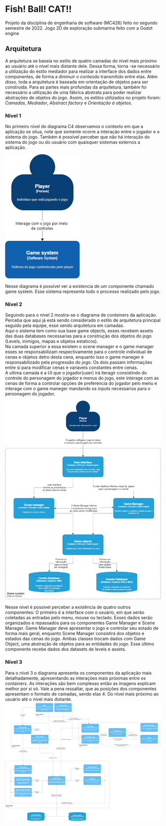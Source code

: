 # Fish! Ball! CAT!!

Projeto da disciplina de engenharia de software (MC426) feito no segundo semestre de 2022. Jogo 2D de exploração submarina feito com a Godot engine


## Arquitetura
A arquitetura se baseia no estilo de quatro camadas do nível mais próximo ao usuário até o nível mais distante dele. Dessa forma, torna -se necessário a utilização do estilo mediador para realizar a interface dos dados entre componentes, de forma a diminuir o conteúdo transmitido entre elas. Além disso, toda a arquitetura é baseada em orientação de objetos para ser construída. Para as partes mais profundas da arquitetura, também foi necessário a utilização de uma fábrica abstrata para poder realizar abstrações de objetos do jogo.
Assim, os estilos utilizados no projeto foram: *Camadas*, *Mediador*, *Abstract factory* e *Orientação à objetos*.



### Nível 1  
No primeiro nível do diagrama C4 observamos o contexto em que a aplicação se situa, note que somente ocorre a interação entre o jogador e o sistema do jogo. Também é possível perceber que não há interação do sistema do jogo ou do usuário com quaisquer sistemas externos a aplicação.

![Nível 1](img/arquitetrua-1-Level.png) 

Nesse diagrama é possível ver a existencia de um componente chamado game system. Esse sistema representa todo o processo realizado pelo jogo.
### Nível 2

Seguindo para o nível 2 mostra-se o diagrama de conteiners da aplicação. Perceba que aqui já está sendo considerado o estilo de arquitetura principal seguido pela equipe, esse sendo arquitetura em camadas.  
Aqui o sistema tem como sua base game objects, esses recebem assets das duas databases necessarias para a construção dos objetos do jogo (Levels, inimigos, mapas e objetos estaticos).  
Na camada superior a essa existem o scene manager e o game manager esses se responsabilizam respectivamente para o controle individual de cenas e objetos detro desta cena, enquanto isso o game maneger é responsabilizado pela progressão do jogo. Os dois passam informações entre si para modificar cenas e variaveis constantes entre cenas.  
A ultima camada é a UI que o jogador(user) irá iteragir consistindo do controle do personagem do jogador e menus do jogo, este interage com as cenas de forma a controlar opções de preferencia do jogador pelo menu e interage com o game maneger mandando os inputs necessarios para o personagem do jogador.

![Nível 2](img/arquitetrua-2-Level.png)  

Nesse nível é possível perceber a existência de quatro outros componentes: O primeiro é a interface com o usuário, em que serão coletadas as entradas pelo menu, mouse ou teclado. Esses dados serão organizados e repassados para os componentes Game Manager e Scene Manager. Game Manager deve apresentar o jogo e controlar seu estado de forma mais geral, enquanto Scene Manager consistirá dos objetos e estados das cenas do jogo. Ambas classes trocam dados com Game Object, uma abstração de objetos para as entidades do jogo. Esse último componente recebe dados dos datasets de levels e assets.

### Nível 3
Para o nível 3 o diagrama apresenta os componentes da aplicação mais detalhadamente, apresentando as interações mais próximas entre os containers. As interações são bem complexas então as imagens explicam melhor por si só.
Vale a pena ressaltar, que as posições dos componentes apresentam o formato de camadas, sendo elas 4: Do nível mais próximo ao usuário até o nível mais distante. 
![Nível 3](img/arquitetrua-3-Level.png)
